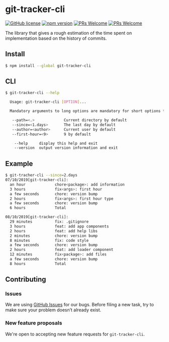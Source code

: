 # git-tracker-cli

[![GitHub license](https://img.shields.io/badge/license-MIT-blue.svg)](https://github.com/NotPrometey/git-tracker-cli/blob/master/LICENSE) 
[![npm version](https://img.shields.io/npm/v/git-tracker-cli.svg?style=flat&color=blue)](https://www.npmjs.com/package/git-tracker-cli) 
[![PRs Welcome](https://img.shields.io/badge/PRs-welcome-brightgreen.svg)](https://github.com/NotPrometey/git-tracker-cli/issues)
[![PRs Welcome](https://img.shields.io/badge/git-time_tracker-brightgreen.svg)](https://github.com/NotPrometey/git-tracker-cli/issues)

The library that gives a rough estimation of the time spent on implementation based on the history of commits.

## Install

```bash
$ npm install --global git-tracker-cli
```

## CLI

```bash
$ git-tracker-cli --help

  Usage: git-tracker-cli [OPTION]...

  Mandatory arguments to long options are mandatory for short options too.

   --path=<.>             Current directory by default
   --since=<1.days>       The last day by default
   --author=<author>      Current user by default
   --first-hour=<9>       9 by default

    --help     display this help and exit
    --version  output version information and exit
```

## Example

```bash
$ git-tracher-cli --since=2.days
07/10/2019[git-tracker-cli]:
  an hour             chore<package>: add information
  3 hours             fix<args>: first hour
  a few seconds       chore: version bump
  2 hours             fix<args>: first hour type
  a few seconds       chore: version bump
  6 hours             Total

08/10/2019[git-tracker-cli]:
  29 minutes          fix: .gitignore
  3 hours             feat: add app components
  2 hours             feat: add help libs
  2 minutes           chore: version bump
  8 minutes           fix: code style
  a few seconds       chore: version bump
  2 hours             feat: add loader component
  12 minutes          fix<package>: add files
  a few seconds       chore: version bump
  8 hours             Total
```

## Contributing
   
### Issues

We are using [GitHub Issues](https://github.com/NotPrometey/git-tracker-cli/issues) for our bugs. Before filing a new task, try to make sure your problem doesn’t already exist.

### New feature proposals

We're open to accepting new feature requests for `git-tracker-cli`.
